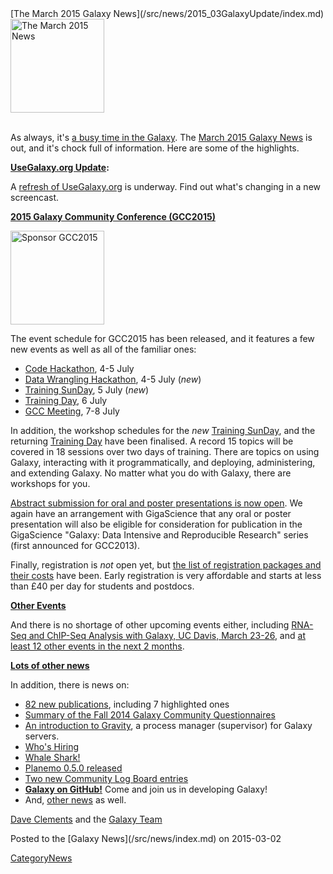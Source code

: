 <div class='newsItemHeader'>[The March 2015 Galaxy News](/src/news/2015_03GalaxyUpdate/index.md)</div>

<div class='right'>
<a href='/src/GalaxyUpdates/2015_03/index.md'><img src="/src/images/Logos/GalaxyUpdate200.png" alt="The March 2015 News" width=150 /></a><br /><br />
</div>

As always, it's [a busy time in the Galaxy](/src/GalaxyUpdates/2015_03/index.md).   The [March 2015 Galaxy News](/src/GalaxyUpdates/2015_03/index.md) is out, and it's chock full of information.  Here are some of the highlights.

**[UseGalaxy.org Update](/src/GalaxyUpdates/2015_03/index.md#usegalaxyorg-update):**

A [refresh of UseGalaxy.org](/src/GalaxyUpdates/2015_03/index.md#usegalaxyorg-update) is underway.  Find out what's changing in a new screencast.


**[2015 Galaxy Community Conference (GCC2015)](/src/GalaxyUpdates/2015_03/index.md#gcc2015-6-8-july-norwich-uk)**

<div class='right'>
<a href='/src/GalaxyUpdates/2015_03/index.md#gcc2015-6-8-july-norwich-uk'><img src="/src/images/Logos/GCC2015LogoWide600.png" alt="Sponsor GCC2015" width="150" /></a><br />
</div>

The event schedule for GCC2015 has been released, and it features a few new events as well as all of the familiar ones:

* [Code Hackathon](/src/GalaxyUpdates/2015_03/index.md#code-hackathon), 4-5 July
* [Data Wrangling Hackathon](/src/GalaxyUpdates/2015_03/index.md#data-wrangling-hackathon), 4-5 July (*new*)
* [Training SunDay](/src/GalaxyUpdates/2015_03/index.md#training-sunday), 5 July (*new*)
* [Training Day](/src/GalaxyUpdates/2015_03/index.md#training-monday), 6 July
* [GCC Meeting](/src/GalaxyUpdates/2015_03/index.md#abstract-submission-is-now-open), 7-8 July

In addition, the workshop schedules for the *new* [Training SunDay](/src/GalaxyUpdates/2015_03/index.md#training-sunday), and the returning [Training Day](/src/GalaxyUpdates/2015_03/index.md#training-monday) have been finalised.  A record 15 topics will be covered in 18 sessions over two days of training.  There are topics on using Galaxy, interacting with it programmatically, and deploying, administering, and extending Galaxy. No matter what you do with Galaxy, there are workshops for you.

[Abstract submission for oral and poster presentations is now open](/src/GalaxyUpdates/2015_03/index.md#abstract-submission-is-now-open).  We again have an arrangement with GigaScience that any oral or poster presentation will also be eligible for consideration for publication in the GigaScience "Galaxy: Data Intensive and Reproducible Research" series (first announced for GCC2013).

Finally, registration is *not* open yet, but [the list of registration packages and their costs](/src/GalaxyUpdates/2015_03/index.md#early-registration-opens-in-march) have been.   Early registration is very affordable and starts at less than £40 per day for students and postdocs. 

**[Other Events](/src/GalaxyUpdates/2015_03/index.md#other-events)**

And there is no shortage of other upcoming events either, including [RNA-Seq and ChIP-Seq Analysis with Galaxy, UC Davis, March 23-26](/src/GalaxyUpdates/2015_03/index.md#rna-seq-and-chip-seq-analysis-with-galaxy-uc-davis-march-23-26), and [at least 12 other events in the next 2 months](/src/GalaxyUpdates/2015_03/index.md#other-events).

**[Lots of other news](/src/GalaxyUpdates/2015_03/index.md)**

In addition, there is news on:
* [82 new publications](/src/GalaxyUpdates/2015_03/index.md#new-papers), including 7 highlighted ones
* [Summary of the Fall 2014 Galaxy Community Questionnaires](/src/GalaxyUpdates/2015_03/index.md#fall-2014-questionnaire-summaries)
* [An introduction to Gravity](/src/GalaxyUpdates/2015_03/index.md#gravity), a process manager (supervisor) for Galaxy servers.
* [Who's Hiring](/src/GalaxyUpdates/2015_03/index.md#whos-hiring)
* [Whale Shark!](/src/GalaxyUpdates/2015_03/index.md#whale-shark)
* [Planemo 0.5.0 released](/src/GalaxyUpdates/2015_03/index.md#planemo-050)
* [Two new Community Log Board entries](/src/GalaxyUpdates/2015_03/index.md#galaxy-community-hubs)
* **[Galaxy on GitHub!](/src/GalaxyUpdates/2015_03/index.md#galaxy-github)** Come and join us in developing Galaxy!
* And, [other news](/src/GalaxyUpdates/2015_03/index.md#other-news) as well.

[Dave Clements](/src/DaveClements/index.md) and the [Galaxy Team](/src/GalaxyTeam/index.md)

<div class='newsItemFooter'>Posted to the [Galaxy News](/src/news/index.md) on 2015-03-02 </div>

[CategoryNews](/src/CategoryNews/index.md)
